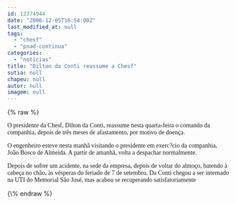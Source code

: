```yaml
---
id: 12374944
date: "2006-12-05T16:54:00Z"
last_modified_at: null
tags:
  - "chesf"
  - "pnad-continua"
categories:
  - "noticias"
title: "Dilton da Conti reassume a Chesf"
sutia: null
chapeu: null
autor: null
imagem: null
---
```

{\% raw %}
<p><P><FONT face=Verdana>O presidente da Chesf, Dilton da Conti, reassume nesta quarta-feira o comando da companhia, depois de três meses de afastamento, por motivo de doença.</FONT></P></p>
<p><P><FONT face=Verdana>O engenheiro esteve nesta manhã visitando o presidente em exerc?cio da companhia, João Bosco de Almeida. A partir de amanhã, volta a despachar normalmente.</FONT></P></p>
<p><P><FONT face=Verdana>Depois de sofrer um acidente, na sede da empresa, depois de voltar do almoço, batendo à cabeça no chão, às vésperas do feriado de 7 de setembro, Da Conti chegou a ser internado na UTI do Memorial São José, mas acabou se recuperando satisfatoriamente</FONT></P> </p>
{\% endraw %}
